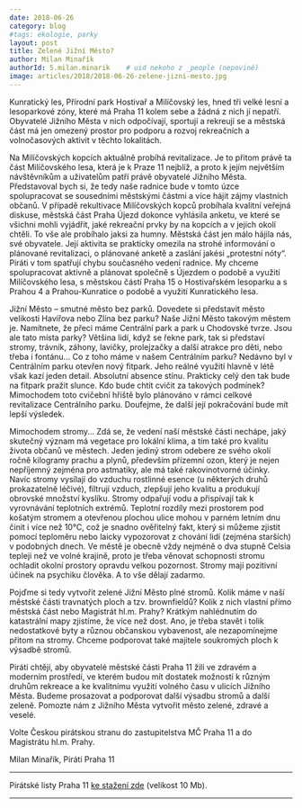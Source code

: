 ```yaml
---
date: 2018-06-26
category: blog
#tags: ekologie, parky
layout: post
title: Zelené Jižní Město?
author: Milan Minařík
authorId: 5.milan.minarik    # uid nekoho z _people (nepoviné)
image: articles/2018/2018-06-26-zelene-jizni-mesto.jpg
---
```


Kunratický les, Přírodní park Hostivař a Milíčovský les, hned tři velké lesní a lesoparkové zóny, které má Praha 11 kolem sebe a žádná z nich jí nepatří. Obyvatelé Jižního Města v nich odpočívají, sportují a rekreují se a městská část má jen omezený prostor pro podporu a rozvoj rekreačních a volnočasových aktivit v těchto lokalitách.

Na Milíčovských kopcích aktuálně probíhá revitalizace. Je to přitom právě ta část Milíčovského lesa, která je k Praze 11 nejblíž, a proto k jejím největším návštěvníkům a uživatelům patří právě obyvatelé Jižního Města. Představoval bych si, že tedy naše radnice bude v tomto úzce spolupracovat se sousedními městskými částmi a více hájit zájmy vlastních občanů. V případě rekultivace Milíčovských kopců probíhala kvalitní veřejná diskuse, městská část Praha Újezd dokonce vyhlásila anketu, ve které se všichni mohli vyjádřit, jaké rekreační prvky by na kopcích a v jejich okolí chtěli. To vše ale probíhalo jaksi za humny. Městská část jen málo hájila nás, své obyvatele. Její aktivita se prakticky omezila na strohé informování o plánované revitalizaci, o plánované anketě a zaslání jakési „protestní nóty“. Piráti v tom spatřují chybu současného vedení radnice. My chceme spolupracovat aktivně a plánovat společně s Újezdem o podobě a využití Milíčovského lesa, s městskou částí Praha 15 o Hostivařském lesoparku a s Prahou 4 a Prahou-Kunratice o podobě a využití Kunratického lesa.

Jižní Město – smutné město bez parků. Dovedete si představit město velikosti Havířova nebo Zlína bez parku? Naše Jižní Město takovým městem je. Namítnete, že přeci máme Centrální park a park u Chodovské tvrze. Jsou ale tato místa parky? Většina lidí, když se řekne park, tak si představí stromy, trávník, záhony, lavičky, prolejzačky a další atrakce pro děti, nebo třeba i fontánu... Co z toho máme v našem Centrálním parku? Nedávno byl v Centrálním parku otevřen nový fitpark. Jeho reálné využití hlavně v létě však kazí jeden detail. Absolutní absence stínu. Prakticky celý den tak bude na fitpark pražit slunce. Kdo bude chtít cvičit za takových podmínek? Mimochodem toto cvičební hřiště bylo plánováno v rámci celkové revitalizace Centrálního parku. Doufejme, že další její pokračování bude mít lepší výsledek.

Mimochodem stromy... Zdá se, že vedení naší městské části nechápe, jaký skutečný význam má vegetace pro lokální klima, a tím také pro kvalitu života občanů ve městech. Jeden jediný strom odebere ze svého okolí ročně kilogramy prachu a plynů, především přízemní ozon, který je nejen nepříjemný zejména pro astmatiky, ale má také rakovinotvorné účinky. Navíc stromy vysílají do vzduchu rostlinné esence (u některých druhů prokazatelně léčivé), filtrují vzduch, zlepšují jeho kvalitu a produkují obrovské množství kyslíku. Stromy odpařují vodu a přispívají tak k vyrovnávání teplotních extrémů. Teplotní rozdíly mezi prostorem pod košatým stromem a otevřenou plochou ulice mohou v parném letním dnu činit i více než 10°C, což je snadno ověřitelný fakt, který si můžeme zjistit pomocí teploměru nebo laicky vypozorovat z chování lidí (zejména starších) v podobných dnech. Ve městě je obecně vždy nejméně o dva stupně Celsia tepleji než ve volné krajině, proto je třeba věnovat schopnosti stromu ochladit okolní prostory opravdu velkou pozornost. Stromy mají pozitivní účinek na psychiku člověka. A to vše dělají zadarmo.

Pojďme si tedy vytvořit zelené Jižní Město plné stromů. Kolik máme v naší městské části travnatých ploch a tzv. brownfieldů? Kolik z nich vlastní přímo městská část nebo Magistrát hl.m. Prahy? Krátkým nahlédnutím do katastrální mapy zjistíme, že více než dost. Ano, je třeba stavět i tolik nedostatkové byty a různou občanskou vybavenost, ale nezapomínejme přitom na stromy. Chceme podporovat také majitele soukromých ploch k výsadbě stromů.

Piráti chtějí, aby obyvatelé městské části Praha 11 žili ve zdravém a moderním prostředí, ve kterém budou mít dostatek možností k různým druhům rekreace a ke kvalitnímu využití volného času v ulicích Jižního Města. Budeme prosazovat a podporovat další výsadbu stromů a další zeleně. Pomozte nám z Jižního Města vytvořit město zelené, zdravé a veselé. 

Volte Českou pirátskou stranu do zastupitelstva MČ Praha 11 a do Magistrátu hl.m. Prahy.

Milan Minařík, Piráti Praha 11

---

Pirátské listy Praha 11 [ke stažení zde](/assets/pdf/2018-07-10-praha-11.pdf) (velikost 10 Mb).

- - -
